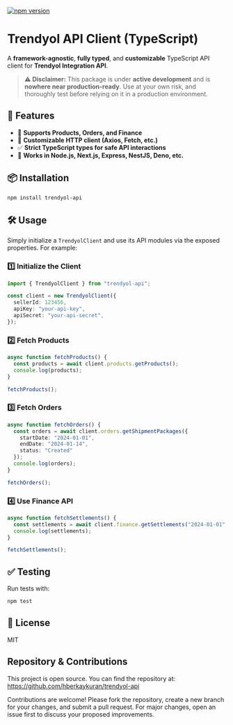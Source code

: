[![npm version](https://img.shields.io/npm/v/@definitelynotl/trendyol-api.svg)](https://www.npmjs.com/package/@definitelynotl/trendyol-api)

# Trendyol API Client (TypeScript)

A **framework-agnostic**, **fully typed**, and **customizable** TypeScript API client for **Trendyol Integration API**.

> **⚠️ Disclaimer:** This package is under **active development** and is **nowhere near production-ready**. Use at your own risk, and thoroughly test before relying on it in a production environment.

## 🚀 Features
- 📌 **Supports Products, Orders, and Finance**
- 🔄 **Customizable HTTP client (Axios, Fetch, etc.)**
- ✅ **Strict TypeScript types for safe API interactions**
- 🔧 **Works in Node.js, Next.js, Express, NestJS, Deno, etc.**

## 📦 Installation
```sh
npm install trendyol-api
```

## 🛠️ Usage

Simply initialize a `TrendyolClient` and use its API modules via the exposed properties. For example:

### 1️⃣ Initialize the Client
```typescript
import { TrendyolClient } from "trendyol-api";

const client = new TrendyolClient({
  sellerId: 123456,
  apiKey: "your-api-key",
  apiSecret: "your-api-secret",
});
```

### 2️⃣ Fetch Products
```typescript
async function fetchProducts() {
  const products = await client.products.getProducts();
  console.log(products);
}

fetchProducts();
```

### 3️⃣ Fetch Orders
```typescript
async function fetchOrders() {
  const orders = await client.orders.getShipmentPackages({
    startDate: "2024-01-01",
    endDate: "2024-01-14",
    status: "Created"
  });
  console.log(orders);
}

fetchOrders();
```

### 4️⃣ Use Finance API
```typescript
async function fetchSettlements() {
  const settlements = await client.finance.getSettlements("2024-01-01", "2024-01-15");
  console.log(settlements);
}

fetchSettlements();
```

## ✅ Testing
Run tests with:

```sh
npm test
```

## 📜 License
MIT

## Repository & Contributions

This project is open source. You can find the repository at:  
https://github.com/hberkaykuran/trendyol-api

Contributions are welcome! Please fork the repository, create a new branch for your changes, and submit a pull request. For major changes, open an issue first to discuss your proposed improvements.
